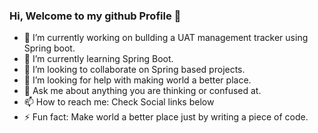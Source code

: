 ### Hi, Welcome to my github Profile 👋

- 🔭 I’m currently working on bullding a UAT management tracker using Spring boot.
- 🌱 I’m currently learning Spring Boot.
- 👯 I’m looking to collaborate on Spring based projects.
- 🤔 I’m looking for help with making world a better place.
- 💬 Ask me about anything you are thinking or confused at.
- 📫 How to reach me: Check Social links below
- ⚡ Fun fact: Make world a better place just by writing a piece of code.
